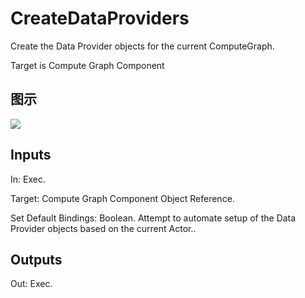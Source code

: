 # CreateDataProviders

Create the Data Provider objects for the current ComputeGraph.

Target is Compute Graph Component

## 图示

![]($-20221218-18295142.png)

## Inputs

In: Exec.

Target: Compute Graph Component Object Reference.

Set Default Bindings: Boolean. Attempt to automate setup of the Data Provider objects based on the current Actor..  

## Outputs

Out: Exec.

